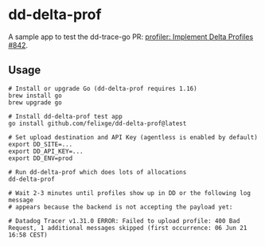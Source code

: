 # dd-delta-prof

A sample app to test the dd-trace-go PR: [profiler: Implement Delta Profiles #842](https://github.com/DataDog/dd-trace-go/pull/842).

## Usage

```
# Install or upgrade Go (dd-delta-prof requires 1.16)
brew install go
brew upgrade go

# Install dd-delta-prof test app
go install github.com/felixge/dd-delta-prof@latest

# Set upload destination and API Key (agentless is enabled by default)
export DD_SITE=...
export DD_API_KEY=...
export DD_ENV=prod

# Run dd-delta-prof which does lots of allocations
dd-delta-prof

# Wait 2-3 minutes until profiles show up in DD or the following log message
# appears because the backend is not accepting the payload yet:

# Datadog Tracer v1.31.0 ERROR: Failed to upload profile: 400 Bad Request, 1 additional messages skipped (first occurrence: 06 Jun 21 16:58 CEST)
```
